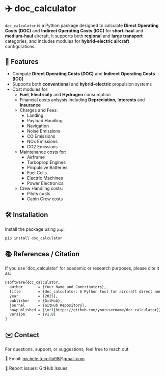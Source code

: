 # ✈️ doc_calculator

`doc_calculator` is a Python package designed to calculate **Direct Operating Costs (DOC)** and **Indirect Operating Costs (IOC)** for **short-haul** and **medium-haul** aircraft. It supports both **regional** and **large transport** categories, and includes modules for **hybrid-electric aircraft** configurations.

## 🚀 Features

- Compute **Direct Operating Costs (DOC)** and **Indirect Operating Costs (IOC)**
- Supports both **conventional** and **hybrid-electric** propulsion systems
- Cost modules for:
  - **Fuel**, **Electricity** and **Hydrogen** consumption
  - Financial costs anlsysis including **Depreciation**, **Interests** and **Insurance**
  - Charges and Fees:
    - Landing
    - Payload Handling
    - Navigation
    - Noise Emissions
    - CO Emissions
    - NOx Emissions
    - CO2 Emissions
  - Maintenance costs for:
    - Airframe
    - Turboprop Engines
    - Propulsive Batteries
    - Fuel Cells
    - Electric Machines
    - Power Electronics
  - Crew Handling costs:
    - Pilots costs
    - Cabin Crew costs  

## 🛠️ Installation

Install the package using `pip`:

```bash
pip install doc_calculator
```
## 📚 References / Citation

If you use 'doc_calculator' for academic or research purposes, please cite it as:

```latex
@software{doc_calculator,
  author       = {Your Name and Contributors},
  title        = {doc_calculator: A Python tool for aircraft direct and indirect operating cost modeling},
  year         = {2025},
  publisher    = {GitHub},
  journal      = {GitHub Repository},
  howpublished = {\url{https://github.com/yourusername/doc_calculator}},
  version      = {v1.0}
}
```

## ✉️ Contact

For questions, support, or suggestions, feel free to reach out:

📧 Email: michele.tuccillo98@gmail.com

🐛 Report issues: GitHub Issues
